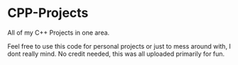 # CPP-Projects
All of my C++ Projects in one area.

Feel free to use this code for personal projects or just to mess around with, I dont really mind. No credit needed, this was all uploaded primarily for fun.
